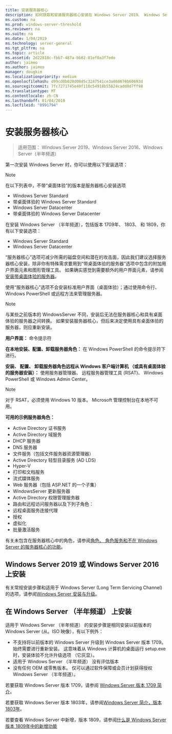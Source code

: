 ```yaml
---
title: 安装服务器核心
description: 如何获取和安装服务器核心安装在 Windows Server 2019、 Windows Server 2016 或 Windows Server （半年频道）。
ms.custom: na
ms.prod: windows-server-threshold
ms.reviewer: na
ms.suite: na
ms.date: 1/04/2019
ms.technology: server-general
ms.tgt_pltfrm: na
ms.topic: article
ms.assetid: 2d22818c-fbb7-487a-bb82-81ef0a3f7ede
author: jaimeo
ms.author: jaimeo
manager: dougkim
ms.localizationpriority: medium
ms.openlocfilehash: d99cd0b028d08d5c3247541ce3a868676b60693d
ms.sourcegitcommit: 7fc7271745e40f110c54918b55624cadd0d7ff98
ms.translationtype: MT
ms.contentlocale: zh-CN
ms.lasthandoff: 01/04/2019
ms.locfileid: "8991794"
---
```

# 安装服务器核心

> 适用范围： Windows Server 2019、Windows Server 2016、Windows Server（半年频道）
  
第一次安装 Windows Server 时，你可以使用以下安装选项：

>[!NOTE]
> 在以下列表中，不带“桌面体验”的版本是服务器核心安装选项

-   Windows Server Standard
-   带桌面体验的 Windows Server Standard
-   Windows Server Datacenter
-   带桌面体验的 Windows Server Datacenter

在安装 Windows Server （半年频道），包括版本 1709年、 1803、 和 1809，你有以下安装选项：

-   Windows Server Standard 
-   Windows Server Datacenter

“服务器核心”选项可减少所需的磁盘空间和潜在的攻击面，因此我们建议选择服务器核心安装，除非你有特殊需求要用到“带桌面体验的服务器”选项中包含的附加用户界面元素和图形管理工具。 如果确实感觉到需要额外的用户界面元素，请参阅[安装带桌面体验的服务器](Getting-Started-with-Server-with-Desktop-Experience.md)。 

使用“服务器核心”选项不会安装标准用户界面（桌面体验）；通过使用命令行、Windows PowerShell 或远程方法来管理服务器。

>[!NOTE]
>
>与某些之前版本的 WindowsServer 不同，安装后无法在服务器核心和具有桌面体验的服务器之间转换。 如果安装服务器核心，但后来决定使用具有桌面体验的服务器，则应重新安装。

**用户界面：** 命令提示符

**在本地安装、配置、卸载服务器角色：** 在 Windows PowerShell 的命令提示符下进行。

**安装、 配置、 卸载服务器角色远程从 Windows 客户端计算机 （或具有桌面体验的服务器安装）：** 使用服务器管理器、 远程服务器管理工具 (RSAT)、 Windows PowerShell 或 Windows Admin Center。

>[!NOTE]
>
>对于 RSAT，必须使用 Windows 10 版本。
>Microsoft 管理控制台在本地不可用。

**可用的示例服务器角色：**

- Active Directory 证书服务
- Active Directory 域服务
- DHCP 服务器
- DNS 服务器
- 文件服务（包括文件服务器资源管理器）
- Active Directory 轻型目录服务 (AD LDS)
- Hyper-V
- 打印和文档服务
- 流式媒体服务
- Web 服务器（包括 ASP.NET 的一个子集）
- WindowsServer 更新服务器
- Active Directory 权限管理服务器
- 路由和远程访问服务器以及下列子角色：
- 远程桌面服务连接代理
- 授权
- 虚拟化
- 批量激活服务

有关未包含在服务器核心中的角色，请参阅[角色、 角色服务和不在 Windows Server 的服务器核心的功能](../administration/server-core/server-core-removed-roles.md)。

## Windows Server 2019 或 Windows Server 2016 上安装

有关常规安装步骤和适用于 Windows Server (Long Term Servicing Channel) 的选项，请参阅[Windows Server 安装与升级](installation-and-upgrade.md)。

## 在 Windows Server （半年频道） 上安装

适用于 Windows Server （半年频道） 的安装步骤是相同安装以前版本的 Windows Server (从。ISO 映像），有以下例外：
- 不支持将以前版本的 Windows Server 升级到 Windows Server 版本 1709。 始终需要进行重新安装。
   这意味着从 Windows 计算机的桌面运行 setup.exe 时，安装体验不允许升级选项 （它灰显）。
- 适用于 Windows Server （半年频道） 没有评估版本
- 没有任何 OEM 或零售版本。 仅可以通过软件保障或会员计划获得授权 Windows Server （半年频道）。

若要获取 Windows Server 版本 1709，请参阅 [Windows Server 版本 1709 简介](get-started-with-1709.md)。

若要获取 Windows Server 版本 1803年，请参阅[Windows Server 简介，版本 1803年](get-started-with-1803.md)。

若要查看 Windows Server 中新增，版本 1809，请参阅[什么是 Windows Server 版本 1809年中的新增功能](whats-new-in-windows-server-1809.md)
